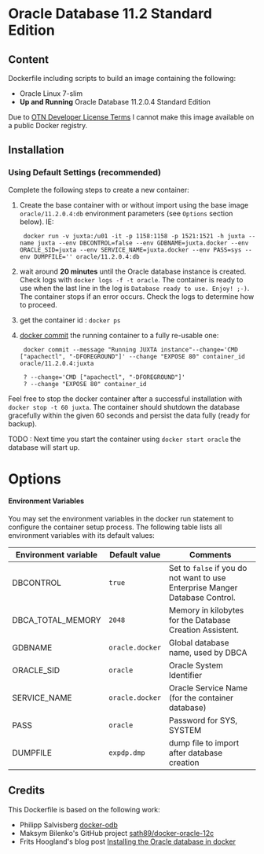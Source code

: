 # Oracle Database 11.2 Standard Edition

## Content

Dockerfile including scripts to build an image containing the following:

* Oracle Linux 7-slim
* **Up and Running** Oracle Database 11.2.0.4 Standard Edition

Due to [OTN Developer License Terms](http://www.oracle.com/technetwork/licenses/standard-license-152015.html) I cannot make this image available on a public Docker registry.

## Installation

### Using Default Settings (recommended)

Complete the following steps to create a new container:

1. Create the base container with or without import using the base image ```oracle/11.2.0.4:db``` environment parameters (see ```Options``` section below). IE:

		docker run -v juxta:/u01 -it -p 1158:1158 -p 1521:1521 -h juxta --name juxta --env DBCONTROL=false --env GDBNAME=juxta.docker --env ORACLE_SID=juxta --env SERVICE_NAME=juxta.docker --env PASS=sys --env DUMPFILE='' oracle/11.2.0.4:db

2. wait around **20 minutes** until the Oracle database instance is created. Check logs with ```docker logs -f -t oracle```. The container is ready to use when the last line in the log is ```Database ready to use. Enjoy! ;-)```. The container stops if an error occurs. Check the logs to determine how to proceed.

3. get the container id : ```docker ps```

4. [docker commit](https://docs.docker.com/engine/reference/commandline/commit/) the running container to a fully re-usable one:

		docker commit --message "Running JUXTA instance"--change='CMD ["apachectl", "-DFOREGROUND"]' --change "EXPOSE 80" container_id  oracle/11.2.0.4:juxta

		? --change='CMD ["apachectl", "-DFOREGROUND"]'
		? --change "EXPOSE 80" container_id


Feel free to stop the docker container after a successful installation with ```docker stop -t 60 juxta```. The container should shutdown the database gracefully within the given 60 seconds and persist the data fully (ready for backup).

TODO : Next time you start the container using ```docker start oracle``` the database will start up.


# Options

#### Environment Variables

You may set the environment variables in the docker run statement to configure the container setup process. The following table lists all environment variables with its default values:

Environment variable | Default value | Comments
-------------------- | ------------- | --------
DBCONTROL | ```true``` | Set to ```false``` if you do not want to use Enterprise Manger Database Control.
DBCA\_TOTAL\_MEMORY | ```2048```| Memory in kilobytes for the Database Creation Assistent.
GDBNAME | ```oracle.docker``` | Global database name, used by DBCA
ORACLE_SID | ```oracle```| Oracle System Identifier
SERVICE_NAME | ```oracle.docker``` | Oracle Service Name (for the container database)
PASS | ```oracle```| Password for SYS, SYSTEM
DUMPFILE | ```expdp.dmp```| dump file to import after database creation


## Credits
This Dockerfile is based on the following work:

- Philipp Salvisberg [docker-odb](https://github.com/PhilippSalvisberg)
- Maksym Bilenko's GitHub project [sath89/docker-oracle-12c](https://github.com/MaksymBilenko/docker-oracle-12c)
- Frits Hoogland's blog post [Installing the Oracle database in docker](https://fritshoogland.wordpress.com/2015/08/11/installing-the-oracle-database-in-docker/)
